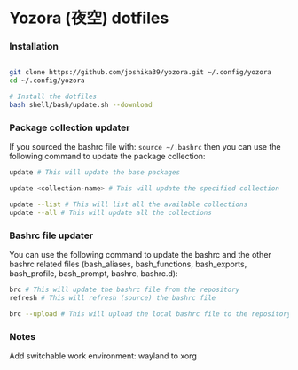 # Yozora (夜空) dotfiles

### Installation

```bash

git clone https://github.com/joshika39/yozora.git ~/.config/yozora
cd ~/.config/yozora

# Install the dotfiles
bash shell/bash/update.sh --download
```

### Package collection updater

If you sourced the bashrc file with: `source ~/.bashrc` then you can use the following command to update the package collection:

```bash
update # This will update the base packages

update <collection-name> # This will update the specified collection

update --list # This will list all the available collections
update --all # This will update all the collections
```

### Bashrc file updater
You can use the following command to update the bashrc and the other bashrc related files (bash_aliases, bash_functions, bash_exports, bash_profile, bash_prompt, bashrc, bashrc.d):

```bash
brc # This will update the bashrc file from the repository
refresh # This will refresh (source) the bashrc file

brc --upload # This will upload the local bashrc file to the repository

```

### Notes

Add switchable work environment: wayland to xorg
